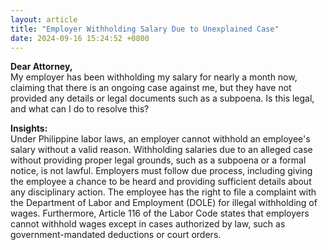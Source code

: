 ```yaml
---
layout: article
title: "Employer Withholding Salary Due to Unexplained Case"
date: 2024-09-16 15:24:52 +0800
---
```


<p><strong>Dear Attorney,</strong><br>My employer has been withholding my salary for nearly a month now, claiming that there is an ongoing case against me, but they have not provided any details or legal documents such as a subpoena. Is this legal, and what can I do to resolve this?</p><p><strong>Insights:</strong><br>Under Philippine labor laws, an employer cannot withhold an employee's salary without a valid reason. Withholding salaries due to an alleged case without providing proper legal grounds, such as a subpoena or a formal notice, is not lawful. Employers must follow due process, including giving the employee a chance to be heard and providing sufficient details about any disciplinary action. The employee has the right to file a complaint with the Department of Labor and Employment (DOLE) for illegal withholding of wages. Furthermore, Article 116 of the Labor Code states that employers cannot withhold wages except in cases authorized by law, such as government-mandated deductions or court orders.</p>
